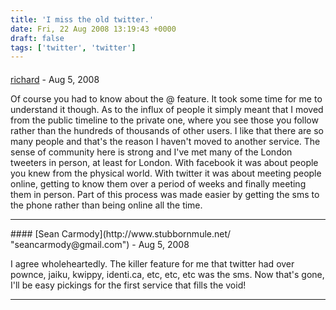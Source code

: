 ```yaml
---
title: 'I miss the old twitter.'
date: Fri, 22 Aug 2008 13:19:43 +0000
draft: false
tags: ['twitter', 'twitter']
---
```



#### 
[richard](http://www.main-vision.com/richard "richard@main-vision.com") - <time datetime="2008-08-22 14:57:30">Aug 5, 2008</time>

Of course you had to know about the @ feature. It took some time for me to understand it though. As to the influx of people it simply meant that I moved from the public timeline to the private one, where you see those you follow rather than the hundreds of thousands of other users. I like that there are so many people and that's the reason I haven't moved to another service. The sense of community here is strong and I've met many of the London tweeters in person, at least for London. With facebook it was about people you knew from the physical world. With twitter it was about meeting people online, getting to know them over a period of weeks and finally meeting them in person. Part of this process was made easier by getting the sms to the phone rather than being online all the time.
<hr />
#### 
[Sean Carmody](http://www.stubbornmule.net/ "seancarmody@gmail.com") - <time datetime="2008-08-22 14:34:14">Aug 5, 2008</time>

I agree wholeheartedly. The killer feature for me that twitter had over pownce, jaiku, kwippy, identi.ca, etc, etc, etc was the sms. Now that's gone, I'll be easy pickings for the first service that fills the void!
<hr />
